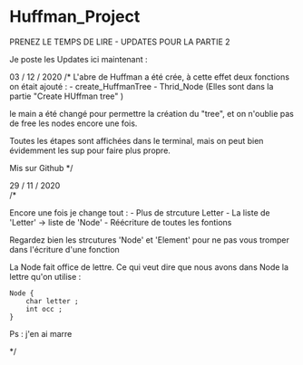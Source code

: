 # Huffman_Project
PRENEZ LE TEMPS DE LIRE - UPDATES POUR LA PARTIE 2

Je poste les Updates ici maintenant : 

03 / 12 / 2020 
/* 
L'abre de Huffman a été crée, à cette effet deux fonctions on était ajouté : 
    - create_HuffmanTree 
    - Thrid_Node 
    (Elles sont dans la partie "Create HUffman tree" )

le main a été changé pour permettre la création du "tree", et on n'oublie pas de free les nodes encore une fois. 

Toutes les étapes sont affichées dans le terminal, mais on peut bien évidemment les sup pour faire plus propre. 

Mis sur Github 
*/


29 / 11 / 2020  
/*

Encore une fois je change tout  :
    - Plus de strcuture Letter 
    - La liste de 'Letter' -> liste de 'Node' 
    - Réécriture de toutes les fontions 


Regardez bien les strcutures 'Node' et 'Element' pour ne pas vous tromper dans l'écriture d'une fonction 

La Node fait office de lettre. Ce qui veut dire que nous avons dans Node la lettre qu'on utilise :

    Node {
        char letter ; 
        int occ ; 
    }

Ps : j'en ai marre 

*/
